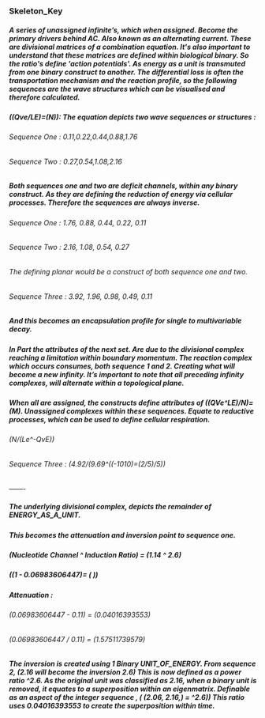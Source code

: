 ### Skeleton_Key


##### A series of unassigned infinite’s, which when assigned. Become the primary drivers behind AC. Also known as an alternating current. These are divisional matrices of a combination equation. It's also important to understand that these matrices are defined within biological binary. So the ratio's define 'action potentials'. As energy as a unit is transmuted from one binary construct to another. The differential loss is often the transportation mechanism and the reaction profile, so the following sequences are the wave structures which can be visualised and therefore calculated.
 
##### ((Qve/LE)=(N)): The equation depicts two wave sequences or structures :
###### Sequence One : 0.11,0.22,0.44,0.88,1.76
###### Sequence Two : 0.27,0.54,1.08,2.16

##### Both sequences one and two are deficit channels, within any binary construct. As they are defining the reduction of energy via cellular processes. Therefore the sequences are always inverse. 
###### Sequence One : 1.76, 0.88, 0.44, 0.22, 0.11
###### Sequence Two : 2.16, 1.08, 0.54, 0.27

###### The defining planar would be a construct of both sequence one and two.
###### Sequence Three : 3.92, 1.96, 0.98, 0.49, 0.11
##### And this becomes an encapsulation profile for single to multivariable decay.

##### In Part the attributes of the next set. Are due to the divisional complex reaching a limitation within boundary momentum. The reaction complex which occurs consumes, both sequence 1 and 2. Creating what will become a new infinity. It’s important to note that all preceding infinity complexes, will alternate within a topological plane. 
##### When all are assigned, the constructs define attributes of ((QVe^LE)/N)=(M). Unassigned complexes within these sequences. Equate to reductive processes, which can be used to define cellular respiration. 

###### (N/(Le^-QvE))
###### Sequence Three : (4.92/(9.69^((-1010)=(2/5)/5))


——-

##### The underlying divisional complex, depicts the remainder of ENERGY_AS_A_UNIT.
##### This becomes the attenuation and inversion point to sequence one.

##### (Nucleotide Channel ^ Induction Ratio) = (1.14 ^ 2.6)
##### ((1 - 0.06983606447)= ( ))

##### Attenuation :
###### (0.06983606447 - 0.11) = (0.04016393553)
###### (0.06983606447 / 0.11) = (1.57511739579)

##### The inversion is created using 1 Binary UNIT_OF_ENERGY. From sequence 2, (2.16 will become the inversion 2.6) This is now defined as a power ratio ^2.6. As the original unit was classified as 2.16, when a binary unit is removed, it equates to a superposition within an eigenmatrix. Definable as an aspect of the integer sequence , ( (2.06, 2.16,) = ^2.6)) This ratio uses 0.04016393553 to create the superposition within time.
